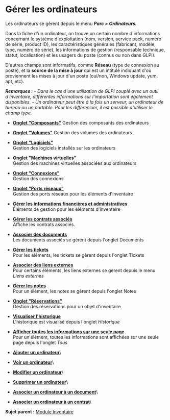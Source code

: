 Gérer les ordinateurs
=====================

Les ordinateurs se gèrent depuis le menu ***Parc \> Ordinateurs.***

Dans la fiche d'un ordinateur, on trouve un certain nombre d'informations concernant le système d'exploitation (nom, version, service pack, numéro de série, product ID), les caractéristiques générales (fabricant, modèle, type, numéro de série), les informations de gestion (responsable technique, statut, localisation) et les usagers du poste (connus ou non dans GLPI).

D'autres champs sont informatifs, comme **Réseau** (type de connexion au poste), et la **source de la mise à jour** qui est un intitulé indiquant d'où proviennent les mises à jour d'un poste (oui/non, Windows update, yum, apt, etc).

***Remarques :***
*- Dans le cas d'une utilisation de GLPI couplé avec un outil d'inventaire, différentes informations sur l'importation sont également disponibles.*
*- Un ordinateur peut être à la fois un serveur, un ordinateur de bureau ou un portable. Pour les différencier, il est possible d'utiliser le champ type.*

-   **[Onglet "Composants"](index.php?fr/index.php?fr/03_module_inventaire/04_gerer_les_ordinateurs/02_onglet_composant.md)**
     Gestion des composants des ordinateurs

-   **[Onglet "Volumes"](index.php?fr/03_module_inventaire/04_gerer_les_ordinateurs/03_onglet_volume.md)**
     Gestion des volumes des ordinateurs

-   **[Onglet "Logiciels"](../glpi/inventory_computer_software.html)**\
     Gestion des logiciels installés sur les ordinateurs
-   **[Onglet "Machines     virtuelles"](../glpi/inventory_computer_virtualmachine.html)**\
     Gestion des machines virtuelles associées aux ordinateurs
-   **[Onglet "Connexions"](../glpi/inventory_connection.html)**\
     Gestion des connexions
-   **[Onglet "Ports     réseaux"](../glpi/inventory_network_connection.html)**\
     Gestion des ports réseaux pour les éléments d'inventaire
-   **[Gérer les informations financières et     administratives](../glpi/inventory_management.html)**\
     Éléments de gestion pour les éléments d'inventaire
-   **[Gérer les contrats associés](../glpi/inventory_contract.html)**\
     Affiche les contrats associés.
-   **[Associer des documents](../glpi/inventory_document.html)**\
     Les documents associés se gèrent depuis l'onglet Documents
-   **[Gérer les tickets](../glpi/inventory_ticket.html)**\
     Pour les éléments, les tickets se gèrent depuis l'onglet Tickets
-   **[Associer des liens externes](../glpi/inventory_link.html)**\
     Pour certains éléments, les liens externes se gèrent depuis le menu *Liens externes*
-   **[Gérer les notes](../glpi/notes.html)**\
     Pour un élément, les notes se gèrent depuis l'onglet Notes
-   **[Onglet "Réservations"](../glpi/inventory_reservation.html)**\
     Gestion des réservations pour un objet d'inventaire
-   **[Visualiser l'historique](../glpi/inventory_log.html)**\
     L'historique est visualisé depuis l'onglet *Historique*
-   **[Afficher toutes les informations sur une seule page](../glpi/inventory_all.html)**\
     Pour un élément, toutes les informations sont affichées sur une seule page depuis l'onglet *Tous*
-   **[Ajouter un  ordinateur](../glpi/inventory_computer_t_create.html)**\
-   **[Voir un ordinateur](../glpi/inventory_computer_t_read.html)**\
-   **[Modifier un ordinateur](../glpi/inventory_computer_t_update.html)**\
-   **[Supprimer un ordinateur](../glpi/inventory_computer_t_delete.html)**\
-   **[Associer un ordinateur à un document](../glpi/inventory_computer_t_linktodocument.html)**\
-   **[Associer un ordinateur à un contrat](../glpi/inventory_computer_t_linktocontract.html)**\

**Sujet parent :** [Module Inventaire](index.php?fr/03_module_inventaire/01_module_inventaire.md "Module Inventaire de GLPI")
